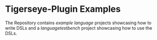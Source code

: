 # Tigerseye-Plugin Examples

The Repository contains *example language* projects showcasing how to write DSLs
and a *languagetestbench* project showcasing how to use the DSLs.
